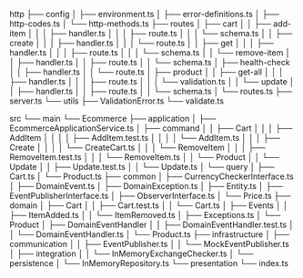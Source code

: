 http
├── config
│   ├── environment.ts
│   ├── error-definitions.ts
│   ├── http-codes.ts
│   └── http-methods.ts
├── routes
│   ├── cart
│   │   ├── add-item
│   │   │   ├── handler.ts
│   │   │   ├── route.ts
│   │   │   └── schema.ts
│   │   ├── create
│   │   │   ├── handler.ts
│   │   │   └── route.ts
│   │   ├── get
│   │   │   ├── handler.ts
│   │   │   ├── route.ts
│   │   │   └── schema.ts
│   │   └── remove-item
│   │       ├── handler.ts
│   │       ├── route.ts
│   │       └── schema.ts
│   ├── health-check
│   │   ├── handler.ts
│   │   └── route.ts
│   ├── product
│   │   ├── get-all
│   │   │   ├── handler.ts
│   │   │   ├── route.ts
│   │   │   └── validation.ts
│   │   └── update
│   │       ├── handler.ts
│   │       ├── route.ts
│   │       └── schema.ts
│   └── routes.ts
├── server.ts
└── utils
    ├── ValidationError.ts
    └── validate.ts

src
└── main
    └── Ecommerce
        ├── application
        │   ├── EcommerceApplicationService.ts
        │   ├── command
        │   │   ├── Cart
        │   │   │   ├── AddItem
        │   │   │   │   ├── AddItem.test.ts
        │   │   │   │   └── AddItem.ts
        │   │   │   ├── Create
        │   │   │   │   └── CreateCart.ts
        │   │   │   └── RemoveItem
        │   │   │       ├── RemoveItem.test.ts
        │   │   │       └── RemoveItem.ts
        │   │   └── Product
        │   │       └── Update
        │   │           ├── Update.test.ts
        │   │           └── Update.ts
        │   └── query
        │       ├── Cart.ts
        │       └── Product.ts
        ├── common
        │   ├── CurrencyCheckerInterface.ts
        │   ├── DomainEvent.ts
        │   ├── DomainException.ts
        │   ├── Entity.ts
        │   ├── EventPublisherInterface.ts
        │   ├── ObserverInterface.ts
        │   └── Price.ts
        ├── domain
        │   ├── Cart
        │   │   ├── Cart.test.ts
        │   │   └── Cart.ts
        │   ├── Events
        │   │   ├── ItemAdded.ts
        │   │   └── ItemRemoved.ts
        │   ├── Exceptions.ts
        │   └── Product
        │       ├── DomainEventHandler
        │       │   ├── DomainEventHandler.test.ts
        │       │   └── DomainEventHandler.ts
        │       └── Product.ts
        ├── infrastructure
        │   ├── communication
        │   │   ├── EventPublisher.ts
        │   │   └── MockEventPublisher.ts
        │   ├── integration
        │   │   └── InMemoryExchangeChecker.ts
        │   └── persistence
        │       └── InMemoryRepository.ts
        └── presentation
            └── index.ts
